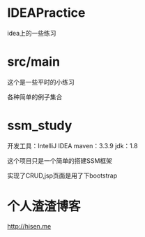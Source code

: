 # IDEAPractice
idea上的一些练习

# src/main
这个是一些平时的小练习

各种简单的例子集合

# ssm_study
开发工具：IntelliJ IDEA
maven：3.3.9
jdk：1.8

这个项目只是一个简单的搭建SSM框架

实现了CRUD,jsp页面是用了下bootstrap

# 个人渣渣博客
<a href="http://hisen.me" target="_blank">http://hisen.me</a>

